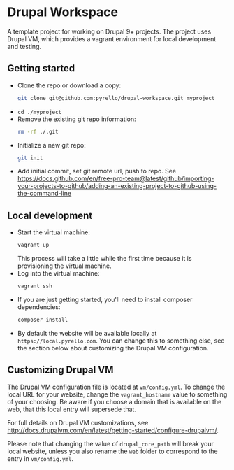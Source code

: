 # Drupal Workspace
A template project for working on Drupal 9+ projects. The project uses Drupal VM, which provides a vagrant environment for local development and testing.

## Getting started
* Clone the repo or download a copy:
  ```bash
  git clone git@github.com:pyrello/drupal-workspace.git myproject
  ```
* `cd ./myproject`
* Remove the existing git repo information:
  ```bash
  rm -rf ./.git
  ```
* Initialize a new git repo:
  ```bash
  git init
  ```
* Add initial commit, set git remote url, push to repo. See https://docs.github.com/en/free-pro-team@latest/github/importing-your-projects-to-github/adding-an-existing-project-to-github-using-the-command-line

## Local development
* Start the virtual machine:
  ```bash
  vagrant up
  ```
  This process will take a little while the first time because it is provisioning the virtual machine.
* Log into the virtual machine:
  ```bash
  vagrant ssh
  ```
* If you are just getting started, you'll need to install composer dependencies:
  ```bash
  composer install
  ```
* By default the website will be available locally at `https://local.pyrello.com`. You can change this to something else, see the section below about customizing the Drupal VM configuration.

## Customizing Drupal VM
The Drupal VM configuration file is located at `vm/config.yml`. To change the local URL for your website, change the `vagrant_hostname` value to something of your choosing. Be aware if you choose a domain that is available on the web, that this local entry will supersede that.

For full details on Drupal VM customizations, see http://docs.drupalvm.com/en/latest/getting-started/configure-drupalvm/.

Please note that changing the value of `drupal_core_path` will break your local website, unless you also rename the `web` folder to correspond to the entry in `vm/config.yml`.
